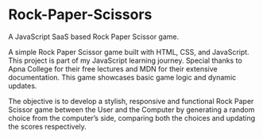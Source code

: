 # Rock-Paper-Scissors
A JavaScript SaaS based Rock Paper Scissor game.

A simple Rock Paper Scissor game built with HTML, CSS, and JavaScript. This project is part of my JavaScript learning journey. Special thanks to Apna College for their free lectures and MDN for their extensive documentation. This game showcases basic game logic and dynamic updates.
 
 The objective is to develop a stylish, responsive and functional Rock Paper Scissor game between the User and the Computer by generating a random choice from the computer’s side, comparing both the choices and updating the scores respectively.
